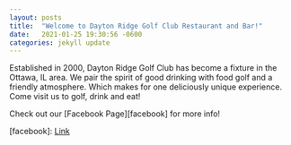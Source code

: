 ```yaml
---
layout: posts
title:  "Welcome to Dayton Ridge Golf Club Restaurant and Bar!"
date:   2021-01-25 19:30:56 -0600
categories: jekyll update
---
```

Established in 2000, Dayton Ridge Golf Club has become a fixture in the Ottawa, IL area. We pair the spirit of good drinking with food golf and a friendly atmosphere. Which makes for one deliciously unique experience. Come visit us to golf, drink and eat!



Check out our [Facebook Page][facebook] for more info!

[facebook]: <a href="https://www.facebook.com/daytonridgegolf">Link</a>

